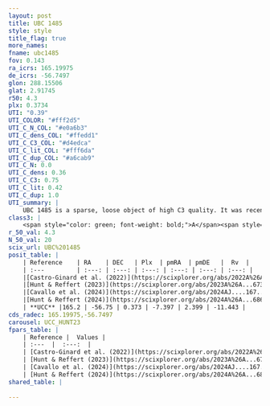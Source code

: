 ```yaml
---
layout: post
title: UBC 1485
style: style
title_flag: true
more_names: 
fname: ubc1485
fov: 0.143
ra_icrs: 165.19975
de_icrs: -56.7497
glon: 288.15506
glat: 2.91745
r50: 4.3
plx: 0.3734
UTI: "0.39"
UTI_COLOR: "#fff2d5"
UTI_C_N_COL: "#e0a6b3"
UTI_C_dens_COL: "#ffedd1"
UTI_C_C3_COL: "#d4edca"
UTI_C_lit_COL: "#fff6da"
UTI_C_dup_COL: "#a6cab9"
UTI_C_N: 0.0
UTI_C_dens: 0.36
UTI_C_C3: 0.75
UTI_C_lit: 0.42
UTI_C_dup: 1.0
UTI_summary: |
    UBC 1485 is a sparse, loose object of high C3 quality. It was recently reported in the literature.<br><br><span style="color: #99180f; font-weight: bold;">Warning: </span>contains less than 25 stars with <i>P>0.5</i> estimated.
class3: |
    <span style="color: green; font-weight: bold;">A</span><span style="color: #FFC300; font-weight: bold;">B</span>
r_50_val: 4.3
N_50_val: 20
scix_url: UBC%201485
posit_table: |
    | Reference    | RA    | DEC   | Plx  | pmRA  | pmDE   |  Rv  |
    | :---         | :---: | :---: | :---: | :---: | :---: | :---: |
    |[Castro-Ginard et al. (2022)](https://scixplorer.org/abs/2022A%26A...661A.118C) | 165.16 | -56.74 | 0.38 | -7.4 | 2.4 | -- |
    |[Hunt & Reffert (2023)](https://scixplorer.org/abs/2023A%26A...673A.114H) | 165.222 | -56.757 | 0.373 | -7.435 | 2.397 | -11.484 |
    |[Cavallo et al. (2024)](https://scixplorer.org/abs/2024AJ....167...12C) | 165.196 | -56.745 | 0.373 | -- | -- | -- |
    |[Hunt & Reffert (2024)](https://scixplorer.org/abs/2024A%26A...686A..42H) | 165.222 | -56.757 | 0.373 | -7.435 | 2.397 | -11.484 |
    | **UCC** |165.2 | -56.75 | 0.373 | -7.397 | 2.399 | -11.443 | 
cds_radec: 165.19975,-56.7497
carousel: UCC_HUNT23
fpars_table: |
    | Reference |  Values |
    | :---  |  :---:  |
    | [Castro-Ginard et al. (2022)](https://scixplorer.org/abs/2022A%26A...661A.118C) | `AV=0.49, Dist=2821, logAge=8.388` |
    | [Hunt & Reffert (2023)](https://scixplorer.org/abs/2023A%26A...673A.114H) | `AV50=0.789, diffAV50=0.568, MOD50=11.962, logAge50=7.795` |
    | [Cavallo et al. (2024)](https://scixplorer.org/abs/2024AJ....167...12C) | `AV50=0.72, dMod50=11.6, logAge50=7.88, [Fe/H]50=-0.08` |
    | [Hunt & Reffert (2024)](https://scixplorer.org/abs/2024A%26A...686A..42H) | `MassJ=167.226` |
shared_table: |
    
---
```

